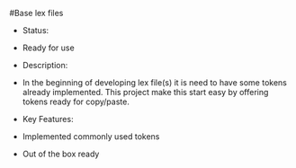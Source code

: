 #Base lex files

- Status:
 - Ready for use

- Description:
 - In the beginning of developing lex file(s) it is need to have some tokens already implemented. 
    This project make this start easy by offering tokens ready for copy/paste.

- Key Features:
 - Implemented commonly used tokens
 - Out of the box ready
